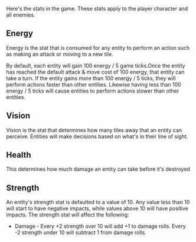 Here's the stats in the game. These stats apply to the player character and all enemies.

## Energy
Energy is the stat that is consumed for any entity to perform an action
such as making an attack or moving to a new tile.

By default, each entity will gain 100 energy / 5 game ticks.Once the entity has reached the default attack & move cost of 100 energy, that entity can take a turn. If the entity gains more than 100 energy / 5 ticks, they will perform actions faster than other entities. Likewise having less than 100 energy / 5 ticks will cause entities to perform actions slower than other entities.

## Vision
Vision is the stat that determines how many tiles away that an entity can perceive. Entities will make decisions based on what's in their line of sight.

## Health
This determines how much damage an entity can take before it's destroyed

## Strength
An entity's strength stat is defaulted to a value of 10. Any value less than 10 will start to have negative impacts, while values above 10 will have positive impacts. The strength stat will affect the following:

* Damage - Every +2 strength over 10 will add +1 to damage rolls. Every -2 strength under 10 will subtract 1 from damage rolls.
